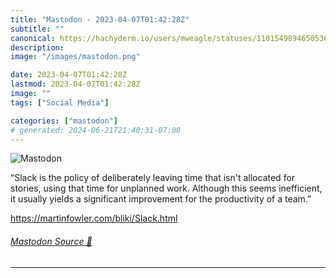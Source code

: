 ```yaml
---
title: "Mastodon - 2023-04-07T01:42:28Z"
subtitle: ""
canonical: https://hachyderm.io/users/mweagle/statuses/110154989465053677
description:
image: "/images/mastodon.png"

date: 2023-04-07T01:42:28Z
lastmod: 2023-04-07T01:42:28Z
image: ""
tags: ["Social Media"]

categories: ["mastodon"]
# generated: 2024-06-21T21:40:31-07:00
---
```

![Mastodon](/images/mastodon.png)

<p>“Slack is the policy of deliberately leaving time that isn&#39;t allocated for stories, using that time for unplanned work. Although this seems inefficient, it usually yields a significant improvement for the productivity of a team.”</p><p><a href="https://martinfowler.com/bliki/Slack.html" target="_blank" rel="nofollow noopener noreferrer" translate="no"><span class="invisible">https://</span><span class="ellipsis">martinfowler.com/bliki/Slack.h</span><span class="invisible">tml</span></a></p>


###### [Mastodon Source 🐘](https://hachyderm.io/@mweagle/110154989465053677)

___
